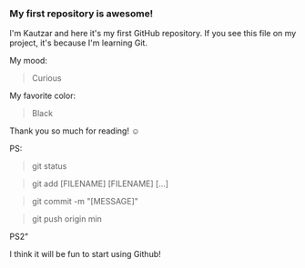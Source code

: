 ### My first repository is awesome!

I'm Kautzar and here it's my first GitHub repository.
If you see this file on my project, it's because I'm learning Git.

My mood:

> Curious

My favorite color:

> Black

Thank you so much for reading! ☺

PS:

> git status 

> git add [FILENAME] [FILENAME] [...]

> git commit -m "[MESSAGE]"

> git push origin min

PS2" 

I think it will be fun to start using Github!